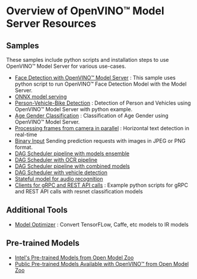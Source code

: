 # Overview of OpenVINO&trade; Model Server Resources


## Samples

These samples include python scripts and installation steps to use OpenVINO&trade; Model Server for various use-cases. 

- [Face Detection with OpenVINO&trade; Model Server](./face_detection_script_example.md#example-of-face-detection-with-openvino-model-server) : This sample uses python script to run OpenVINO&trade; Face Detection Model with the Model Server.
- [ONNX model serving](ovms_onnx_example.md)
- [Person-Vehicle-Bike Detection](./face_detection_script_example.md#running-person-vehicle-detection-with-example-script) : Detection of Person and Vehicles using OpenVINO&trade; Model Server with python example.
- [Age Gender Classification](./age_gender_guide.md) : Classification of Age Gender using OpenVINO&trade; Model Server.
- [Processing frames from camera in parallel](./camera_example.md) : Horizontal text detection in real-time
- [Binary Input](./binary_input.md) Sending prediction requests with images in JPEG or PNG format.
- [DAG Scheduler pipeline with models ensemble](ensemble_scheduler.md)
- [DAG Scheduler with OCR pipeline](east_ocr.md)
- [DAG Scheduler pipeline with combined models](combined_model_dag.md)
- [DAG Scheduler with vehicle detection](vehicles_analysis_dag.md)
- [Stateful model for audio recognition](stateful_models.md)     
- [Clients for gRPC and REST API calls](https://github.com/openvinotoolkit/model_server/tree/main/example_client) : Example python scripts for gRPC and REST API calls with resnet classification models

## Additional Tools

- [Model Optimizer](https://docs.openvinotoolkit.org/latest/openvino_docs_MO_DG_prepare_model_convert_model_Converting_Model.html) : Convert TensorFLow, Caffe, etc models to IR models

## Pre-trained Models

- [Intel's Pre-trained Models from Open Model Zoo](https://docs.openvinotoolkit.org/latest/omz_models_intel_index.html)
- [Public Pre-trained Models Available with OpenVINO&trade; from Open Model Zoo](https://docs.openvinotoolkit.org/latest/omz_models_public_index.html)
